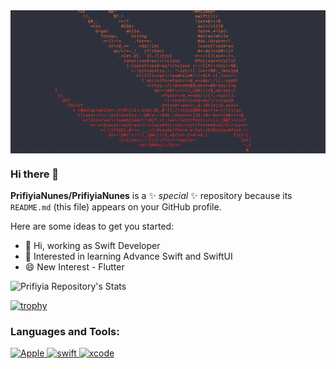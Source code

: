 <img align="center" src="https://github.com/PrifiyiaNunes/PrifiyiaNunes/blob/main/coverImage.png" alt="Logo"/>

### Hi there 👋

**PrifiyiaNunes/PrifiyiaNunes** is a ✨ _special_ ✨ repository because its `README.md` (this file) appears on your GitHub profile.

Here are some ideas to get you started:

- 🔭 Hi, working as Swift Developer
- 🌱 Interested in learning Advance Swift and SwiftUI
- 😄 New Interest - Flutter 
<!--
- 👯 I’m looking to collaborate on ...
- 🤔 I’m looking for help with ...
- 💬 Ask me about ...
- 📫 How to reach me: ...
- 😄 Pronouns: ...
- ⚡ Fun fact: ...
-->
<p align="left">
</p>


![Prifiyia Repository's Stats](https://github-readme-stats.vercel.app/api?username=PrifiyiaNunes&theme=aura_dark&show_icons=true) 

[![trophy](https://github-profile-trophy.vercel.app/?username=PrifiyiaNunes&margin-w=10&theme=algolia)](https://github.com/ryo-ma/github-profile-trophy)

<h3 align="left">Languages and Tools:</h3>
<p align="left">
<a href="https://developer.apple.com/" target="_blank" rel="noreferrer"> 
<img src="https://www.vectorlogo.zone/logos/apple/apple-tile.svg" alt="Apple" width="40" height="40"/> </a> 
  
<a href="https://developer.apple.com/documentation/swift" target="_blank" rel="noreferrer"> 
<img src="https://www.vectorlogo.zone/logos/swift/swift-icon.svg" alt="swift" width="40" height="40"/> </a> 
  
<a href="https://developer.apple.com/documentation/xcode" target="_blank" rel="noreferrer"> 
<img src="https://www.vectorlogo.zone/logos/apple_xcode/apple_xcode-icon.svg" alt="xcode" width="40" height="45"/> </a>  

</p> </br></br>

